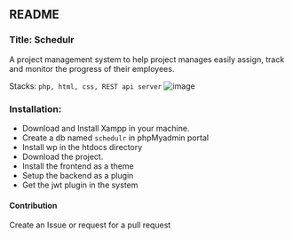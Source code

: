 ## README 

### Title: Schedulr
A project management system to help project manages easily assign, track and monitor the progress of their employees.

Stacks: ```php, html, css, REST api server```
![image](https://imgur.com/a/tnlzied)


### Installation:
- Download and Install Xampp in your machine.
- Create a db named ```schedulr``` in phpMyadmin portal
- Install wp in the htdocs directory
- Download the project.
- Install the frontend as a theme
- Setup the backend as a plugin
- Get the jwt plugin in the system

#### Contribution
Create an Issue or request for a pull request
